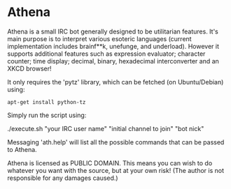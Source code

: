 Athena
=============

Athena is a small IRC bot generally designed to be utilitarian features. It's main purpose is to interpret various
esoteric languages (current implementation includes brainf**k, unefunge, and underload). However it supports additional
features such as expression evaluator; character counter; time display; decimal, binary, hexadecimal interconverter and an XKCD browser!

It only requires the 'pytz' library, which can be fetched (on Ubuntu/Debian) using:

```
apt-get install python-tz
```

Simply run the script using:

./execute.sh "your IRC user name" "initial channel to join" "bot nick"

Messaging 'ath.help' will list all the possible commands that can be passed to Athena.

Athena is licensed as PUBLIC DOMAIN. This means you can wish to do whatever you want with the source, but
at your own risk! (The author is not responsible for any damages caused.)
